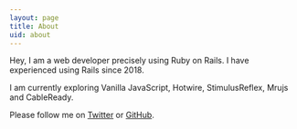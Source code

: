 ```yaml
---
layout: page
title: About
uid: about
---
```


Hey, I am a web developer precisely using Ruby on Rails. I have experienced using Rails since 2018.

I am currently exploring Vanilla JavaScript, Hotwire, StimulusReflex, Mrujs and CableReady.

Please follow me on [Twitter](https://twitter.com/khoerodin) or [GitHub](https://github.com/khoerodin).
